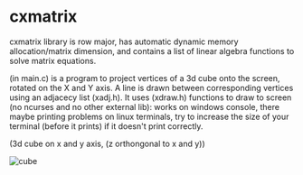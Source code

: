 # cxmatrix
cxmatrix library is row major,
has automatic dynamic memory allocation/matrix dimension, and contains a list of linear algebra functions to solve matrix equations.

(in main.c) is a program to project vertices of a 3d cube onto the screen, rotated on the X and Y axis. A line is drawn between corresponding vertices using an adjacecy list (xadj.h). It uses (xdraw.h) functions to draw to screen (no ncurses and no other external lib): works on windows console, there maybe printing problems on linux terminals, try to increase the size of your terminal (before it prints) if it doesn't print correctly.

(3d cube on x and y axis, (z orthongonal to x and y))

![cube](https://user-images.githubusercontent.com/73267302/109907072-9486ac00-7c6f-11eb-80f4-80105f3fdb45.gif)
